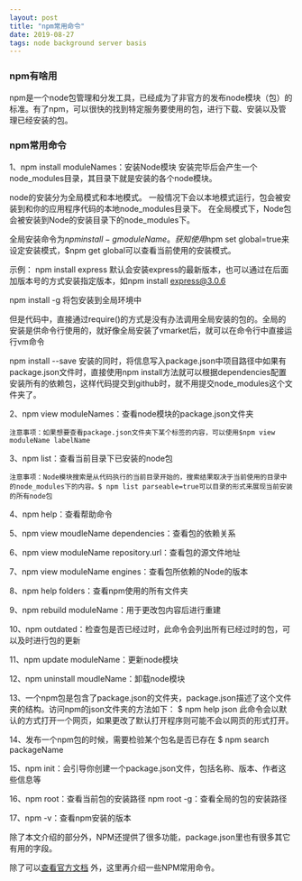 ```yaml
---
layout: post
title: "npm常用命令"
date: 2019-08-27 
tags: node background server basis
---
```


### npm有啥用
npm是一个node包管理和分发工具，已经成为了非官方的发布node模块（包）的标准。有了npm，可以很快的找到特定服务要使用的包，进行下载、安装以及管理已经安装的包。

### npm常用命令
1、npm install moduleNames：安装Node模块
安装完毕后会产生一个node_modules目录，其目录下就是安装的各个node模块。

node的安装分为全局模式和本地模式。
一般情况下会以本地模式运行，包会被安装到和你的应用程序代码的本地node_modules目录下。
在全局模式下，Node包会被安装到Node的安装目录下的node_modules下。

全局安装命令为$npm install -g moduleName。
获知使用$npm set global=true来设定安装模式，$npm get global可以查看当前使用的安装模式。

示例：
npm install express 
默认会安装express的最新版本，也可以通过在后面加版本号的方式安装指定版本，如npm install express@3.0.6

npm install <name> -g 
将包安装到全局环境中

但是代码中，直接通过require()的方式是没有办法调用全局安装的包的。全局的安装是供命令行使用的，就好像全局安装了vmarket后，就可以在命令行中直接运行vm命令

npm install <name> --save 
安装的同时，将信息写入package.json中项目路径中如果有package.json文件时，直接使用npm install方法就可以根据dependencies配置安装所有的依赖包，这样代码提交到github时，就不用提交node_modules这个文件夹了。

2、npm view moduleNames：查看node模块的package.json文件夹  
```
注意事项：如果想要查看package.json文件夹下某个标签的内容，可以使用$npm view moduleName labelName
```
3、npm list：查看当前目录下已安装的node包  
```
注意事项：Node模块搜索是从代码执行的当前目录开始的，搜索结果取决于当前使用的目录中的node_modules下的内容。$ npm list parseable=true可以目录的形式来展现当前安装的所有node包
```

4、npm help：查看帮助命令

5、npm view moudleName dependencies：查看包的依赖关系

6、npm view moduleName repository.url：查看包的源文件地址

7、npm view moduleName engines：查看包所依赖的Node的版本

8、npm help folders：查看npm使用的所有文件夹

9、npm rebuild moduleName：用于更改包内容后进行重建

10、npm outdated：检查包是否已经过时，此命令会列出所有已经过时的包，可以及时进行包的更新

11、npm update moduleName：更新node模块

12、npm uninstall moudleName：卸载node模块

13、一个npm包是包含了package.json的文件夹，package.json描述了这个文件夹的结构。访问npm的json文件夹的方法如下：
$ npm help json 
此命令会以默认的方式打开一个网页，如果更改了默认打开程序则可能不会以网页的形式打开。

14、发布一个npm包的时候，需要检验某个包名是否已存在
$ npm search packageName

15、npm init：会引导你创建一个package.json文件，包括名称、版本、作者这些信息等

16、npm root：查看当前包的安装路径
npm root -g：查看全局的包的安装路径

17、npm -v：查看npm安装的版本


除了本文介绍的部分外，NPM还提供了很多功能，package.json里也有很多其它有用的字段。

除了可以[查看官方文档](https://npmjs.org/doc/) 外，这里再介绍一些NPM常用命令。